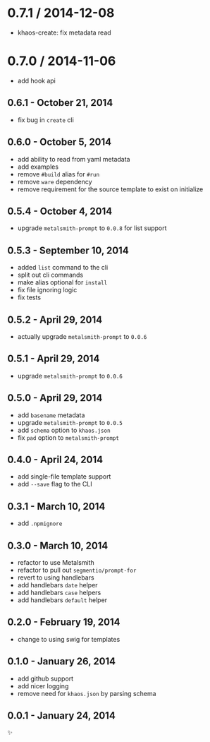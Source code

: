 
0.7.1 / 2014-12-08
==================

  * khaos-create: fix metadata read

0.7.0 / 2014-11-06
==================

* add hook api

0.6.1 - October 21, 2014
------------------------
* fix bug in `create` cli

0.6.0 - October 5, 2014
-----------------------
* add ability to read from yaml metadata
* add examples
* remove `#build` alias for `#run`
* remove `ware` dependency
* remove requirement for the source template to exist on initialize

0.5.4 - October 4, 2014
-----------------------
* upgrade `metalsmith-prompt` to `0.0.8` for list support

0.5.3 - September 10, 2014
--------------------------
* added `list` command to the cli
* split out cli commands
* make alias optional for `install`
* fix file ignoring logic
* fix tests

0.5.2 - April 29, 2014
----------------------
* actually upgrade `metalsmith-prompt` to `0.0.6`

0.5.1 - April 29, 2014
----------------------
* upgrade `metalsmith-prompt` to `0.0.6`

0.5.0 - April 29, 2014
----------------------
* add `basename` metadata
* upgrade `metalsmith-prompt` to `0.0.5`
* add `schema` option to `khaos.json`
* fix `pad` option to `metalsmith-prompt`

0.4.0 - April 24, 2014
----------------------
* add single-file template support
* add `--save` flag to the CLI

0.3.1 - March 10, 2014
----------------------
* add `.npmignore`

0.3.0 - March 10, 2014
----------------------
* refactor to use Metalsmith
* refactor to pull out `segmentio/prompt-for`
* revert to using handlebars
* add handlebars `date` helper
* add handlebars `case` helpers
* add handlebars `default` helper

0.2.0 - February 19, 2014
-------------------------
* change to using swig for templates

0.1.0 - January 26, 2014
------------------------
* add github support
* add nicer logging
* remove need for `khaos.json` by parsing schema

0.0.1 - January 24, 2014
------------------------
:sparkles:
